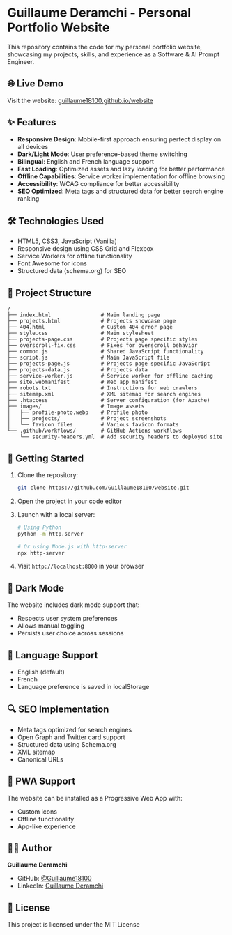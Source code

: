 # Guillaume Deramchi - Personal Portfolio Website

This repository contains the code for my personal portfolio website, showcasing my projects, skills, and experience as a Software & AI Prompt Engineer.

## 🌐 Live Demo

Visit the website: [guillaume18100.github.io/website](https://guillaume18100.github.io/website/)

## ✨ Features

- **Responsive Design**: Mobile-first approach ensuring perfect display on all devices
- **Dark/Light Mode**: User preference-based theme switching
- **Bilingual**: English and French language support
- **Fast Loading**: Optimized assets and lazy loading for better performance
- **Offline Capabilities**: Service worker implementation for offline browsing
- **Accessibility**: WCAG compliance for better accessibility
- **SEO Optimized**: Meta tags and structured data for better search engine ranking

## 🛠️ Technologies Used

- HTML5, CSS3, JavaScript (Vanilla)
- Responsive design using CSS Grid and Flexbox
- Service Workers for offline functionality
- Font Awesome for icons
- Structured data (schema.org) for SEO

## 📂 Project Structure

```
/
├── index.html                # Main landing page
├── projects.html             # Projects showcase page
├── 404.html                  # Custom 404 error page
├── style.css                 # Main stylesheet
├── projects-page.css         # Projects page specific styles
├── overscroll-fix.css        # Fixes for overscroll behavior
├── common.js                 # Shared JavaScript functionality
├── script.js                 # Main JavaScript file
├── projects-page.js          # Projects page specific JavaScript
├── projects-data.js          # Projects data
├── service-worker.js         # Service worker for offline caching
├── site.webmanifest          # Web app manifest
├── robots.txt                # Instructions for web crawlers
├── sitemap.xml               # XML sitemap for search engines
├── .htaccess                 # Server configuration (for Apache)
├── images/                   # Image assets
│   ├── profile-photo.webp    # Profile photo
│   ├── projects/             # Project screenshots
│   └── favicon files         # Various favicon formats
└── .github/workflows/        # GitHub Actions workflows
    └── security-headers.yml  # Add security headers to deployed site
```

## 🚀 Getting Started

1. Clone the repository:
   ```bash
   git clone https://github.com/Guillaume18100/website.git
   ```

2. Open the project in your code editor

3. Launch with a local server:
   ```bash
   # Using Python
   python -m http.server

   # Or using Node.js with http-server
   npx http-server
   ```

4. Visit `http://localhost:8000` in your browser

## 🌙 Dark Mode

The website includes dark mode support that:
- Respects user system preferences
- Allows manual toggling
- Persists user choice across sessions

## 🔄 Language Support

- English (default)
- French
- Language preference is saved in localStorage

## 🔍 SEO Implementation

- Meta tags optimized for search engines
- Open Graph and Twitter card support
- Structured data using Schema.org
- XML sitemap
- Canonical URLs

## 📱 PWA Support

The website can be installed as a Progressive Web App with:
- Custom icons
- Offline functionality
- App-like experience

## 👨‍💻 Author

**Guillaume Deramchi**
- GitHub: [@Guillaume18100](https://github.com/Guillaume18100)
- LinkedIn: [Guillaume Deramchi](https://www.linkedin.com/in/guillaume-deramchi/)

## 📄 License

This project is licensed under the MIT License

